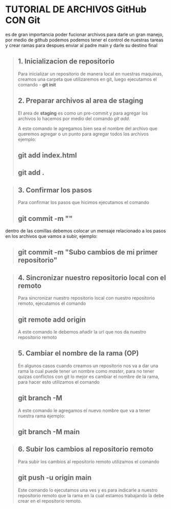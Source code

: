 # TUTORIAL DE ARCHIVOS GitHub CON Git
es de gran importancia poder fucionar archivos para darle un gran manejo, por medio de github podemos podemos tener el control de nuestras tareas y crear ramas para despues enviar al padre main y darle su destino final
 

> ## 1. Inicializacion de repositorio 
>
> Para inicializar un repositorio de manera local en nuestras maquinas, creamos una carpeta que utilizaremos en git, luego ejecutamos el comando - **git init**
>
> 
> ## 2. Preparar archivos al area de staging
>
> El area de **staging** es como un pre-commit y para agregar los archivos lo hacemos por medio del comando *git add*.
>
> A este comando le agregamos bien sea el nombre del archivo que queremos agregar o un punto para agregar todos los archivos ejemplo:
>
> ## git add index.html
>
> ## git add . 

> ## 3. Confirmar los pasos
>
> Para confirmar los pasos que hicimos ejecutamos el comando 
>
> ## git commit -m ""
dentro de las comillas debemos colocar un mensaje relacionado a los pasos en los archivos que vamos a subir, ejemplo:
>
> ## git commit -m "Subo cambios de mi primer repositorio"

>## 4. Sincronizar nuestro repositorio local con el remoto 
>
> Para sincronizar nuestro repositorio local con nuestro repositorio remoto, ejecutamos el comando 
>
> ## git remote add origin
>
> A este comando le debemos añadir la url que nos da nuestro repositorio remoto

>## 5. Cambiar el nombre de la rama (OP)
>
>En algunos casos cuando creamos un repositorio nos va a dar una rama la cual puede tener un nombre como *master*, para no tener quizas conflictos con git lo mejor es cambiar el nombre de la rama, para hacer esto utilizamos el comando 
>
> ## git branch -M
>
> A este comando le agregamos el nuevo nombre que va a tener nuestra rama ejemplo:
>
> ## git branch -M main

>## 6. Subir los cambios al repositorio remoto 
>
> Para subir los cambios al repositorio remoto utilizamos el comando
>
> ## git push -u origin main
>
> Este comando lo ejecutamos una ves y es para indicarle a nuestro repositorio remoto que la rama en la cual estamos trabajando la debe crear en el repositorio remoto.

    
    